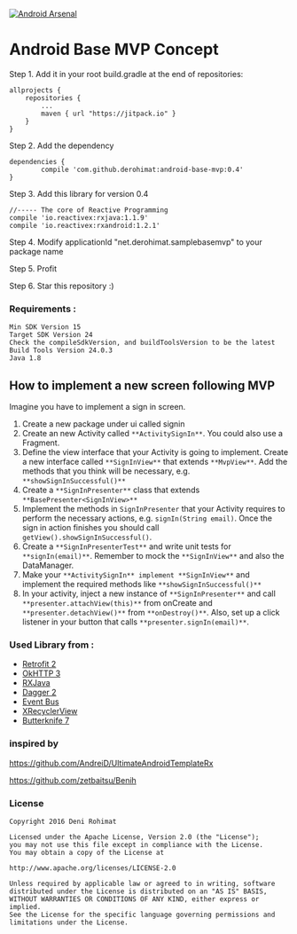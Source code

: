 [![Android Arsenal](https://img.shields.io/badge/Android%20Arsenal-Android%20Base%20MVP%20Concept-blue.svg?style=flat)](https://android-arsenal.com/details/1/4213)

# Android Base MVP Concept

Step 1. Add it in your root build.gradle at the end of repositories:

	allprojects {
		repositories {
			...
			maven { url "https://jitpack.io" }
		}
	}

Step 2. Add the dependency

	dependencies {
	        compile 'com.github.derohimat:android-base-mvp:0.4'
	}

Step 3. Add this library for version 0.4

	//----- The core of Reactive Programming
    compile 'io.reactivex:rxjava:1.1.9'
    compile 'io.reactivex:rxandroid:1.2.1'

Step 4. Modify applicationId "net.derohimat.samplebasemvp" to your package name

Step 5. Profit

Step 6. Star this repository :)

### Requirements :
	Min SDK Version 15
	Target SDK Version 24
	Check the compileSdkVersion, and buildToolsVersion to be the latest
	Build Tools Version 24.0.3
	Java 1.8
	
## How to implement a new screen following MVP

Imagine you have to implement a sign in screen.

1. Create a new package under ui called signin
2. Create an new Activity called ```**ActivitySignIn**```. You could also use a Fragment.
3. Define the view interface that your Activity is going to implement. Create a new interface called ```**SignInView**``` that extends ```**MvpView**```. Add the methods that you think will be necessary, e.g. ```**showSignInSuccessful()**```
4. Create a ```**SignInPresenter**``` class that extends ```**BasePresenter<SignInView>**```
5. Implement the methods in ```SignInPresenter``` that your Activity requires to perform the necessary actions, e.g. ```signIn(String email)```. Once the sign in action finishes you should call ```getView().showSignInSuccessful()```.
6. Create a ```**SignInPresenterTest**``` and write unit tests for ```**signIn(email)**```. Remember to mock the ```**SignInView**``` and also the DataManager.
7. Make your ```**ActivitySignIn** implement **SignInView**``` and implement the required methods like ```**showSignInSuccessful()**```
8. In your activity, inject a new instance of ```**SignInPresenter**``` and call ```**presenter.attachView(this)**``` from onCreate and ```**presenter.detachView()**``` from ```**onDestroy()**```. Also, set up a click listener in your button that calls ```**presenter.signIn(email)**```.



### Used Library from :
  - [Retrofit 2](http://square.github.io/retrofit/)
  - [OkHTTP 3](http://square.github.io/okhttp/)
  - [RXJava](https://github.com/ReactiveX/RxJava)
  - [Dagger 2](http://google.github.io/dagger/)
  - [Event Bus](https://github.com/greenrobot/EventBus)
  - [XRecyclerView](https://github.com/jianghejie/XRecyclerView)
  - [Butterknife 7](https://github.com/JakeWharton/butterknife)


### inspired by

https://github.com/AndreiD/UltimateAndroidTemplateRx

https://github.com/zetbaitsu/Benih


### License
    Copyright 2016 Deni Rohimat
    
    Licensed under the Apache License, Version 2.0 (the "License");
    you may not use this file except in compliance with the License.
    You may obtain a copy of the License at

    http://www.apache.org/licenses/LICENSE-2.0
    
    Unless required by applicable law or agreed to in writing, software
    distributed under the License is distributed on an "AS IS" BASIS,
    WITHOUT WARRANTIES OR CONDITIONS OF ANY KIND, either express or implied.
    See the License for the specific language governing permissions and
    limitations under the License.
